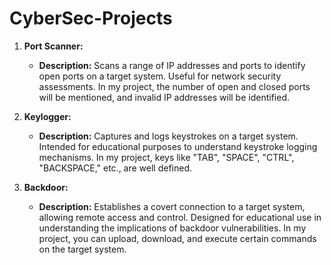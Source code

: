 # CyberSec-Projects

1. **Port Scanner:**
   - **Description:** Scans a range of IP addresses and ports to identify open ports on a target system. Useful for network security assessments. In my project, the number of open and closed ports will be mentioned, and invalid IP addresses will be identified.

2. **Keylogger:**
   - **Description:** Captures and logs keystrokes on a target system. Intended for educational purposes to understand keystroke logging mechanisms. In my project, keys like "TAB", "SPACE", "CTRL", "BACKSPACE," etc., are well defined.

3. **Backdoor:**
   - **Description:** Establishes a covert connection to a target system, allowing remote access and control. Designed for educational use in understanding the implications of backdoor vulnerabilities. In my project, you can upload, download, and execute certain commands on the target system.
